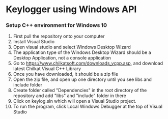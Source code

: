 # Keylogger using Windows API
### Setup C++ environment for Windows 10
1. First pull the repository onto your computer
2. Install Visual Studio
3. Open visual studio and select Windows Desktop Wizard
4. The application type of the Windows Desktop Wizard should be a Desktop Application, not a console application
5. Go to https://www.chilkatsoft.com/downloads_vcpp.asp, and download latest Chilkat Visual C++ Library
6. Once you have downloaded, it should be a zip file
7. Open the zip file, and open up one directory until you see libs and include folder
8. Create folder called "Dependencies" in the root directory of the repository and add "libs" and "include" folder in there
9. Click on keylog.sln which will open a Visual Studio project.
10. To run the program, click Local Windows Debugger at the top of Visual Studio

